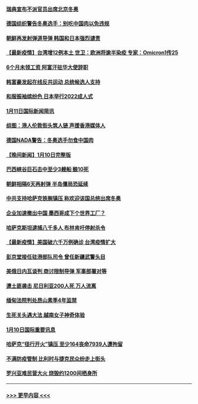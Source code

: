 #### [瑞典宣布不派官员出席北京冬奥](../pages/prog202/a103318525.md?t=01120152) 
#### [德国组织警告冬奥选手：别吃中国肉以免违规](../pages/prog202/a103318514.md?t=01120152) 
#### [朝鲜再发射弹道导弹 韩国和日本强烈谴责](../pages/prog202/a103318508.md?t=01120152) 
#### [【最新疫情】台湾增12例本土 世卫：欧洲将逾半染疫 专家：Omicron1传25](../pages/prog202/a103318481.md?t=01120152) 
#### [6个月未领工资 阿富汗驻华大使辞职](../pages/prog202/a103318199.md?t=01120152) 
#### [韩富豪发起在线反共运动 总统候选人支持](../pages/prog202/a103318172.md?t=01120152) 
#### [和服振袖缤纷色  日本举行2022成人式](../pages/prog202/a103318224.md?t=01120152) 
#### [1月11日国际新闻简讯](../pages/prog202/a103318178.md?t=01120152) 
#### [组图：港人伦敦街头筑人链 声援香港媒体人](../pages/prog202/a103318141.md?t=01120152) 
#### [德国NADA警告：冬奥选手勿食中国肉](../pages/prog202/a103318104.md?t=01120152) 
#### [【晚间新闻】1月10日完整版](../pages/prog202/a103317893.md?t=01120152) 
#### [巴西峡谷巨石击中至少3艘船 酿10死](../pages/prog202/a103317997.md?t=01120152) 
#### [朝鲜相隔6天再射弹 半岛僵局恐延续](../pages/prog202/a103317955.md?t=01120152) 
#### [中共支持哈萨克铁腕镇压 称欢迎该国总统出席冬奥](../pages/prog202/a103317736.md?t=01120152) 
#### [企业加速撤出中国 墨西哥成下个世界工厂？](../pages/prog202/a103317333.md?t=01120152) 
#### [哈萨克斯坦逮捕八千多人 布林肯吁停射杀令](../pages/prog202/a103317557.md?t=01120152) 
#### [【最新疫情】美国破六千万例确诊 台湾疫情扩大](../pages/prog202/a103317553.md?t=01120152) 
#### [彭京堂接任驻港部队司令 曾任新疆武警头目](../pages/prog202/a103317527.md?t=01120152) 
#### [美俄日内瓦谈判 商讨限制导弹  军事部署对等](../pages/prog202/a103317450.md?t=01120152) 
#### [遭土匪袭击 尼日利亚200人死 万人流离](../pages/prog202/a103317343.md?t=01120152) 
#### [缅甸法院判处昂山素季4年监禁](../pages/prog202/a103317351.md?t=01120152) 
#### [生死关头遇大法 越南女子神奇体验](../pages/prog202/a103317335.md?t=01120152) 
#### [1月10日国际重要讯息](../pages/prog202/a103317323.md?t=01120152) 
#### [哈萨克“径行开火”镇压 至少164丧命7939人遭拘留](../pages/prog202/a103317261.md?t=01120152) 
#### [不满防疫管制 比利时与捷克民众纷走上街头](../pages/prog202/a103317144.md?t=01120152) 
#### [罗兴亚难民营大火 烧毁约1200间栖身所](../pages/prog202/a103317091.md?t=01120152) 

----
#### [ >>> 更早内容 <<< ](../indexes/prog202-earlier.md)
